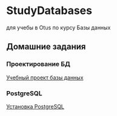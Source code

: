 # StudyDatabases
для учебы в Otus по курсу Базы данных

## Домашние задания

### Проектирование БД

[Учебный проект базы данных](https://github.com/MariKuznetsova/StudyDatabases/blob/main/homework/1.%20%D0%9F%D1%80%D0%BE%D0%B5%D0%BA%D1%82%D0%B8%D1%80%D0%BE%D0%B2%D0%B0%D0%BD%D0%B8%D0%B5%20%D0%91%D0%94.md)

### PostgreSQL

[Установка PostgreSQL](https://github.com/MariKuznetsova/StudyDatabases/blob/main/homework/6.%20%D0%A3%D1%81%D1%82%D0%B0%D0%BD%D0%BE%D0%B2%D0%BA%D0%B0%20Postgres.md)
